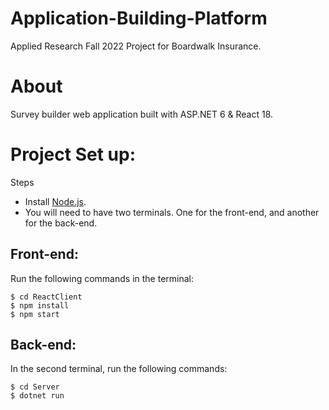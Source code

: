 # Application-Building-Platform

Applied Research Fall 2022 Project for Boardwalk Insurance.

# About
Survey builder web application built with ASP.NET 6 & React 18.

# Project Set up:

Steps
- Install [Node.js](https://nodejs.org/en/).
- You will need to have two terminals. One for the front-end, and another for the back-end.

## Front-end:
Run the following commands in the terminal:

```console
$ cd ReactClient     
$ npm install
$ npm start
```

## Back-end:
In the second terminal, run the following commands:

```console
$ cd Server
$ dotnet run
```
